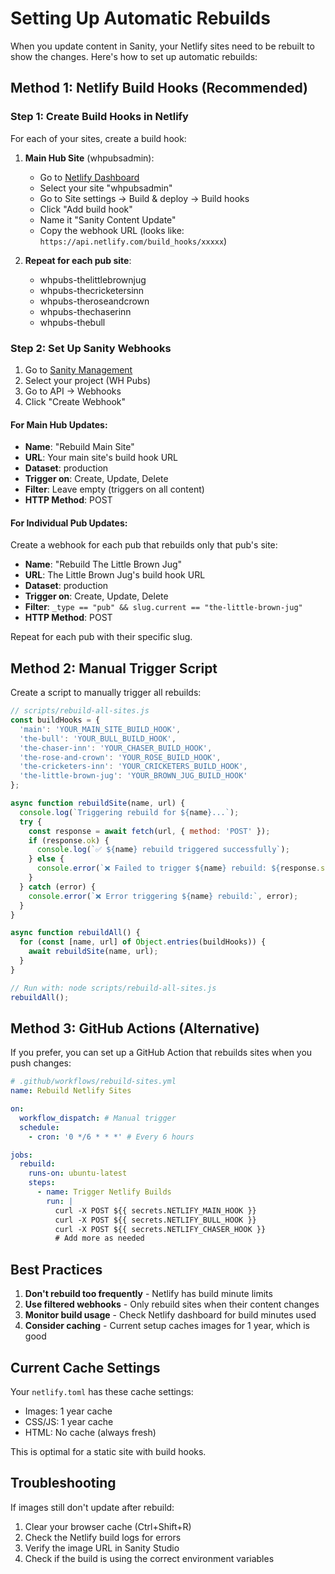 # Setting Up Automatic Rebuilds

When you update content in Sanity, your Netlify sites need to be rebuilt to show the changes. Here's how to set up automatic rebuilds:

## Method 1: Netlify Build Hooks (Recommended)

### Step 1: Create Build Hooks in Netlify

For each of your sites, create a build hook:

1. **Main Hub Site** (whpubsadmin):
   - Go to [Netlify Dashboard](https://app.netlify.com)
   - Select your site "whpubsadmin"
   - Go to Site settings → Build & deploy → Build hooks
   - Click "Add build hook"
   - Name it "Sanity Content Update"
   - Copy the webhook URL (looks like: `https://api.netlify.com/build_hooks/xxxxx`)

2. **Repeat for each pub site**:
   - whpubs-thelittlebrownjug
   - whpubs-thecricketersinn
   - whpubs-theroseandcrown
   - whpubs-thechaserinn
   - whpubs-thebull

### Step 2: Set Up Sanity Webhooks

1. Go to [Sanity Management](https://www.sanity.io/manage)
2. Select your project (WH Pubs)
3. Go to API → Webhooks
4. Click "Create Webhook"

#### For Main Hub Updates:
- **Name**: "Rebuild Main Site"
- **URL**: Your main site's build hook URL
- **Dataset**: production
- **Trigger on**: Create, Update, Delete
- **Filter**: Leave empty (triggers on all content)
- **HTTP Method**: POST

#### For Individual Pub Updates:
Create a webhook for each pub that rebuilds only that pub's site:

- **Name**: "Rebuild The Little Brown Jug"
- **URL**: The Little Brown Jug's build hook URL
- **Dataset**: production
- **Trigger on**: Create, Update, Delete
- **Filter**: `_type == "pub" && slug.current == "the-little-brown-jug"`
- **HTTP Method**: POST

Repeat for each pub with their specific slug.

## Method 2: Manual Trigger Script

Create a script to manually trigger all rebuilds:

```javascript
// scripts/rebuild-all-sites.js
const buildHooks = {
  'main': 'YOUR_MAIN_SITE_BUILD_HOOK',
  'the-bull': 'YOUR_BULL_BUILD_HOOK',
  'the-chaser-inn': 'YOUR_CHASER_BUILD_HOOK',
  'the-rose-and-crown': 'YOUR_ROSE_BUILD_HOOK',
  'the-cricketers-inn': 'YOUR_CRICKETERS_BUILD_HOOK',
  'the-little-brown-jug': 'YOUR_BROWN_JUG_BUILD_HOOK'
};

async function rebuildSite(name, url) {
  console.log(`Triggering rebuild for ${name}...`);
  try {
    const response = await fetch(url, { method: 'POST' });
    if (response.ok) {
      console.log(`✅ ${name} rebuild triggered successfully`);
    } else {
      console.error(`❌ Failed to trigger ${name} rebuild: ${response.statusText}`);
    }
  } catch (error) {
    console.error(`❌ Error triggering ${name} rebuild:`, error);
  }
}

async function rebuildAll() {
  for (const [name, url] of Object.entries(buildHooks)) {
    await rebuildSite(name, url);
  }
}

// Run with: node scripts/rebuild-all-sites.js
rebuildAll();
```

## Method 3: GitHub Actions (Alternative)

If you prefer, you can set up a GitHub Action that rebuilds sites when you push changes:

```yaml
# .github/workflows/rebuild-sites.yml
name: Rebuild Netlify Sites

on:
  workflow_dispatch: # Manual trigger
  schedule:
    - cron: '0 */6 * * *' # Every 6 hours

jobs:
  rebuild:
    runs-on: ubuntu-latest
    steps:
      - name: Trigger Netlify Builds
        run: |
          curl -X POST ${{ secrets.NETLIFY_MAIN_HOOK }}
          curl -X POST ${{ secrets.NETLIFY_BULL_HOOK }}
          curl -X POST ${{ secrets.NETLIFY_CHASER_HOOK }}
          # Add more as needed
```

## Best Practices

1. **Don't rebuild too frequently** - Netlify has build minute limits
2. **Use filtered webhooks** - Only rebuild sites when their content changes
3. **Monitor build usage** - Check Netlify dashboard for build minutes used
4. **Consider caching** - Current setup caches images for 1 year, which is good

## Current Cache Settings

Your `netlify.toml` has these cache settings:
- Images: 1 year cache
- CSS/JS: 1 year cache
- HTML: No cache (always fresh)

This is optimal for a static site with build hooks.

## Troubleshooting

If images still don't update after rebuild:
1. Clear your browser cache (Ctrl+Shift+R)
2. Check the Netlify build logs for errors
3. Verify the image URL in Sanity Studio
4. Check if the build is using the correct environment variables